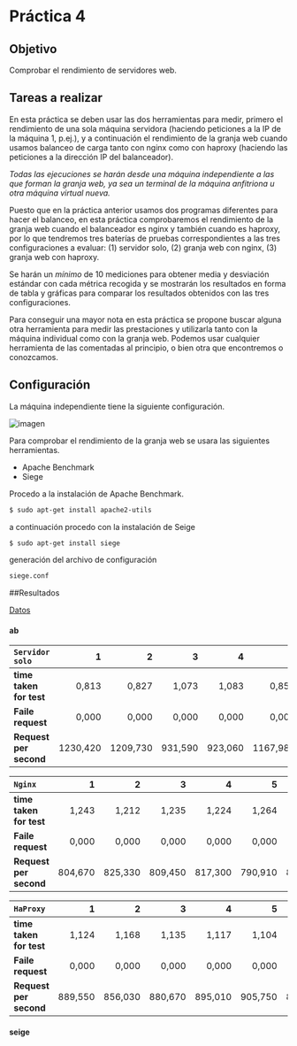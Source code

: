 # Práctica 4

## Objetivo
Comprobar el rendimiento de servidores web.

## Tareas a realizar
En esta práctica se deben usar las dos herramientas para medir, primero el rendimiento de una sola máquina servidora (haciendo peticiones a la IP de la máquina 1, p.ej.), y a continuación el rendimiento de la granja web cuando usamos balanceo de carga tanto con nginx como con haproxy (haciendo las peticiones a la dirección IP del balanceador).

*Todas las ejecuciones se harán desde una máquina independiente a las que forman la granja web, ya sea un terminal de la máquina anfitriona u otra máquina virtual nueva.* 

Puesto que en la práctica anterior usamos dos programas diferentes para hacer el balanceo, en esta práctica comprobaremos el rendimiento de la granja web cuando el balanceador es nginx y también cuando es haproxy, por lo que tendremos tres baterías de pruebas correspondientes a las tres configuraciones a evaluar: (1) servidor solo, (2) granja web con nginx, (3) granja web con haproxy.

Se harán un *mínimo* de 10 mediciones para obtener media y desviación estándar con cada métrica recogida y se mostrarán los resultados en forma de tabla y gráficas para comparar los resultados obtenidos con las tres configuraciones.

Para conseguir una mayor nota en esta práctica se propone buscar alguna otra herramienta para medir las prestaciones y utilizarla tanto con la máquina individual como con la granja web. Podemos usar cualquier herramienta de las comentadas al principio, o bien otra que encontremos o conozcamos.
## Configuración 

La máquina independiente tiene la siguiente configuración.

![imagen](https://github.com/marlenelis/SWAP1516/blob/master/images/p4_1.jpg)

Para  comprobar el rendimiento de la granja web  se usara las siguientes herramientas.
- Apache Benchmark
- Siege


Procedo a la instalación de Apache Benchmark.

````sh
$ sudo apt-get install apache2-utils
````

a continuación procedo con la instalación de Seige

````sh
$ sudo apt-get install siege
````
generación del archivo de configuración

````sh
siege.conf
````

##Resultados

[Datos][tabla]

#### ab

| `Servidor solo`	|1	|2	|3	|4	|5	|6	|7	|8	|9	|10	|media  |desviación	|
| :---------------------- |------:|-----:|------: |-----: |-----: |-----: |-----: |-----: |-----: |-----: |-----: |-----: 	|
| **time taken for test**|0,813  |0,827	|1,073	|1,083	|0,856	|0,932	|0,854	|0,861	|0,855	|0,862	|0,902	|0,07664	|
| **Faile request**	|0,000	|0,000	|0,000	|0,000	|0,000	|0,000	|0,000	|0,000	|0,000	|0,000	|0,000	|0		|
| **Request per second**	|1230,420|1209,730|931,590|923,060|1167,980|1073,130|1170,760|1162,030|1169,370|1159,510|1119,758|86,2988|

													
| `Nginx`		|1	|2	|3	|4	|5	|6	|7	|8	|9	|10	|media  |desviación	|
| :---------------------- |------:|-----:|------: |-----: |-----: |-----: |-----: |-----: |-----: |-----: |-----: |-----: 	|
| **time taken for test**|1,243	|1,212	|1,235	|1,224	|1,264	|1,199	|1,264	|1,267	|1,272	|1,241	|1,242	|0,0199		|
| **Faile request**	|0,000	|0,000	|0,000	|0,000	|0,000	|0,000	|0,000	|0,000	|0,000	|0,000	|0,000	|0		|
| **Request per second**|804,670|825,330|809,450|817,300|790,910|833,780|791,400|789,080|768,020|805,830|803,577|14,9796	|
													

| `HaProxy`		|1	|2	|3	|4	|5	|6	|7	|8	|9	|10	|media  |desviación	|
| :---------------------|------:|-----:|------: |-----: |-----: |-----: |-----: |-----: |-----: |-----: |-----: |-----: 	|
| **time taken for test**|1,124	|1,168	|1,135	|1,117	|1,104	|1,144	|1,128	|1,238	|1,226	|1,129	|1,151	|0,03562	|
| **Faile request**	|0,000	|0,000	|0,000	|0,000	|0,000	|0,000	|0,000	|0,000	|0,000	|0,000	|0,000	|0		|
| **Request per second**	|889,550|856,030|880,670|895,010|905,750|874,250|886,280|807,520|815,710|885,640|869,641|25,9326	|

#### seige




[tabla]:https://docs.google.com/spreadsheets/d/1TM30ZFnYA6Yj4I-MeIlKWQIbzIzJky37a6YdDkl9Y_w/edit?usp=sharing
